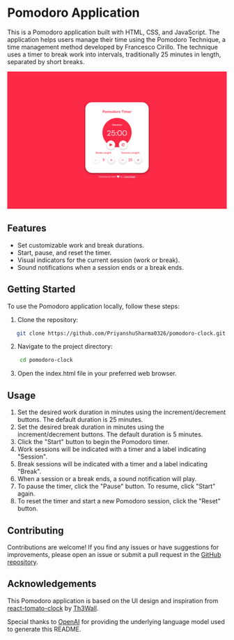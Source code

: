 # Pomodoro Application

This is a Pomodoro application built with HTML, CSS, and JavaScript. The application helps users manage their time using the Pomodoro Technique, a time management method developed by Francesco Cirillo. The technique uses a timer to break work into intervals, traditionally 25 minutes in length, separated by short breaks.

![Design preview for Tic Tac Toe Game](./design/desktop-design.png)

## Features

- Set customizable work and break durations.
- Start, pause, and reset the timer.
- Visual indicators for the current session (work or break).
- Sound notifications when a session ends or a break ends.

## Getting Started

To use the Pomodoro application locally, follow these steps:

1. Clone the repository:

```bash
   git clone https://github.com/PriyanshuSharma0326/pomodoro-clock.git
```

2. Navigate to the project directory:

```bash
    cd pomodoro-clock
```

3. Open the index.html file in your preferred web browser.

## Usage

1. Set the desired work duration in minutes using the increment/decrement buttons. The default duration is 25 minutes.
2. Set the desired break duration in minutes using the increment/decrement buttons. The default duration is 5 minutes.
3. Click the "Start" button to begin the Pomodoro timer.
4. Work sessions will be indicated with a timer and a label indicating "Session".
5. Break sessions will be indicated with a timer and a label indicating "Break".
6. When a session or a break ends, a sound notification will play.
7. To pause the timer, click the "Pause" button. To resume, click "Start" again.
8. To reset the timer and start a new Pomodoro session, click the "Reset" button.

## Contributing

Contributions are welcome! If you find any issues or have suggestions for improvements, please open an issue or submit a pull request in the [GitHub repository](https://github.com/PriyanshuSharma0326/pomodoro-clock).

## Acknowledgements

This Pomodoro application is based on the UI design and inspiration from [react-tomato-clock](https://react-tomato-clock.netlify.app/) by [Th3Wall](https://github.com/Th3Wall).

Special thanks to [OpenAI](https://openai.com/) for providing the underlying language model used to generate this README.
